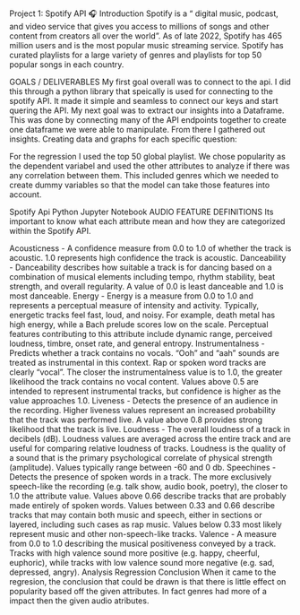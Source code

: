 Project 1: Spotify API 🎧
Introduction
Spotify is a “ digital music, podcast, and video service that gives you access to millions of songs and other content from creators all over the world”. As of late 2022, Spotify has 465 million users and is the most popular music streaming service. Spotify has curated playlists for a large variety of genres and playlists for top 50 popular songs in each country.

GOALS / DELIVERABLES
My first goal overall was to connect to the api. I did this through a python library that speically is used for connecting to the spotify API. It made it simple and seamless to connect our keys and start quering the API. My next goal was to extract our insights into a Dataframe. This was done by connecting many of the API endpoints together to create one dataframe we were able to manipulate. From there I gathered out insights. Creating data and graphs for each specific question:

For the regression I used the top 50 global playlist. We chose popularity as the dependent variabel and used the other attributes to analyze if there was any correlation between them. This included genres which we needed to create dummy variables so that the model can take those features into account.

Spotify Api
Python
Jupyter Notebook
AUDIO FEATURE DEFINITIONS
Its important to know what each attribute mean and how they are categorized within the Spotify API.

Acousticness - A confidence measure from 0.0 to 1.0 of whether the track is acoustic. 1.0 represents high confidence the track is acoustic.
Danceability - Danceability describes how suitable a track is for dancing based on a combination of musical elements including tempo, rhythm stability, beat strength, and overall regularity. A value of 0.0 is least danceable and 1.0 is most danceable.
Energy - Energy is a measure from 0.0 to 1.0 and represents a perceptual measure of intensity and activity. Typically, energetic tracks feel fast, loud, and noisy. For example, death metal has high energy, while a Bach prelude scores low on the scale. Perceptual features contributing to this attribute include dynamic range, perceived loudness, timbre, onset rate, and general entropy.
Instrumentalness - Predicts whether a track contains no vocals. “Ooh” and “aah” sounds are treated as instrumental in this context. Rap or spoken word tracks are clearly “vocal”. The closer the instrumentalness value is to 1.0, the greater likelihood the track contains no vocal content. Values above 0.5 are intended to represent instrumental tracks, but confidence is higher as the value approaches 1.0.
Liveness - Detects the presence of an audience in the recording. Higher liveness values represent an increased probability that the track was performed live. A value above 0.8 provides strong likelihood that the track is live.
Loudness - The overall loudness of a track in decibels (dB). Loudness values are averaged across the entire track and are useful for comparing relative loudness of tracks. Loudness is the quality of a sound that is the primary psychological correlate of physical strength (amplitude). Values typically range between -60 and 0 db.
Speechines - Detects the presence of spoken words in a track. The more exclusively speech-like the recording (e.g. talk show, audio book, poetry), the closer to 1.0 the attribute value. Values above 0.66 describe tracks that are probably made entirely of spoken words. Values between 0.33 and 0.66 describe tracks that may contain both music and speech, either in sections or layered, including such cases as rap music. Values below 0.33 most likely represent music and other non-speech-like tracks.
Valence - A measure from 0.0 to 1.0 describing the musical positiveness conveyed by a track. Tracks with high valence sound more positive (e.g. happy, cheerful, euphoric), while tracks with low valence sound more negative (e.g. sad, depressed, angry).
Analysis
Regression Conclusion
When it came to the regresion, the conclusion that could be drawn is that there is little effect on popularity based off the given attributes. In fact genres had more of a impact then the given audio atributes.
